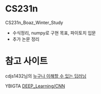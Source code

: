 # CS231n
CS231n_Boaz_Winter_Study
- 수식정리, numpy로 구현 목표, 파이토치 입문
- 추가 논문 정리

# 참고 사이트
 cdjs1432님의 [누구나 이해할 수 있는 딥러닝](https://cding.tistory.com/2)
 
 YBIGTA [DEEP_Learning/CNN](https://github.com/YBIGTA/Deep_learning/tree/master/CNN)
 
